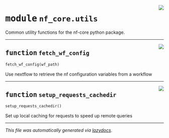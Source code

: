 <!-- markdownlint-disable -->

<a href="../../../../../../tools/nf_core/utils.py#L0"><img align="right" style="float:right;" src="https://img.shields.io/badge/-source-cccccc?style=flat-square"></a>

# <kbd>module</kbd> `nf_core.utils`

Common utility functions for the nf-core python package.

---

<a href="../../../../../../tools/nf_core/utils.py#L11"><img align="right" style="float:right;" src="https://img.shields.io/badge/-source-cccccc?style=flat-square"></a>

## <kbd>function</kbd> `fetch_wf_config`

```python
fetch_wf_config(wf_path)
```

Use nextflow to retrieve the nf configuration variables from a workflow

---

<a href="../../../../../../tools/nf_core/utils.py#L34"><img align="right" style="float:right;" src="https://img.shields.io/badge/-source-cccccc?style=flat-square"></a>

## <kbd>function</kbd> `setup_requests_cachedir`

```python
setup_requests_cachedir()
```

Set up local caching for requests to speed up remote queries

---

_This file was automatically generated via [lazydocs](https://github.com/ml-tooling/lazydocs)._
